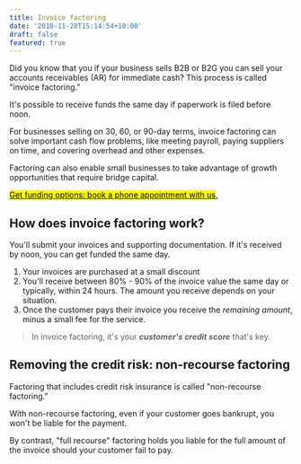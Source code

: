 ```yaml
---
title: Invoice factoring
date: '2018-11-28T15:14:54+10:00'
draft: false
featured: true
---
```

Did you know that you if your business sells B2B or B2G you can sell your accounts receivables (AR) for immediate cash? This process is called "invoice factoring." 

It's possible to receive funds the same day if paperwork is filed before noon.

For businesses selling on 30, 60, or 90-day terms, invoice factoring can solve important cash flow problems, like meeting payroll, paying suppliers on time, and covering overhead and other expenses. 

Factoring can also enable small businesses to take advantage of growth opportunities that require bridge capital.

<!-- Calendly link widget begin -->

<link href="https://assets.calendly.com/assets/external/widget.css" rel="stylesheet">
<script src="https://assets.calendly.com/assets/external/widget.js" type="text/javascript"></script>
<a href="" onclick="Calendly.initPopupWidget({url: 'https://calendly.com/spearfish/consultation'});return false;"><mark>	Get funding options: book a phone appointment with us</mark>.</a>
<!-- Calendly link widget end -->

## How does invoice factoring work?

You'll submit your invoices and supporting documentation. If it's received by noon, you can get funded the same day. 

1. Your invoices are purchased at a small discount
2. You'll receive between 80% - 90% of the invoice value the same day or typically, within 24 hours. The amount you receive depends on your situation. 
3. Once the customer pays their invoice you receive the _remaining amount_, minus a small fee for the service. 

> In invoice factoring, it's your **_customer's credit score_** that's key. 

## Removing the credit risk: non-recourse factoring

Factoring that includes credit risk insurance is called "non-recourse factoring." 

With non-recourse factoring, even if your customer goes bankrupt, you won't be liable for the payment.

By contrast, "full recourse" factoring holds you liable for the full amount of the invoice should your customer fail to pay.

